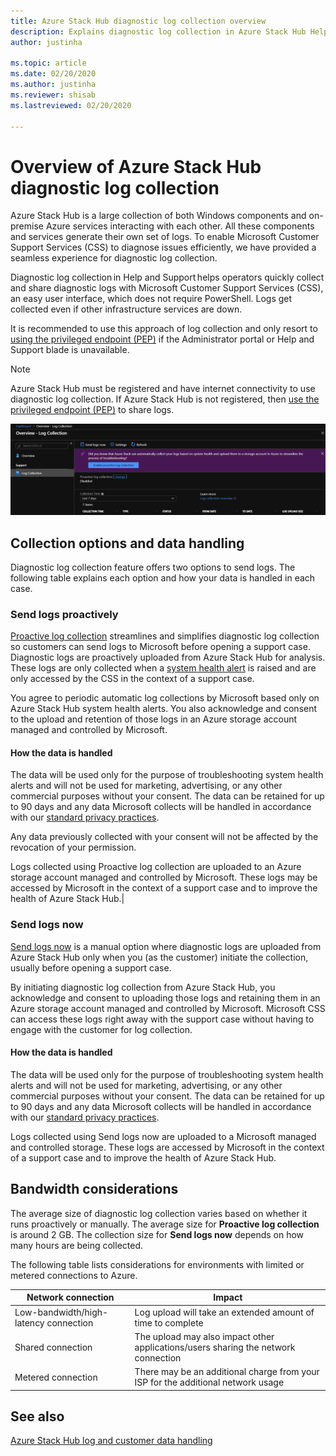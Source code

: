 ```yaml
---
title: Azure Stack Hub diagnostic log collection overview 
description: Explains diagnostic log collection in Azure Stack Hub Help + Support, including on-demand and proactive log collection.
author: justinha

ms.topic: article
ms.date: 02/20/2020
ms.author: justinha
ms.reviewer: shisab
ms.lastreviewed: 02/20/2020

---
```

# Overview of Azure Stack Hub diagnostic log collection 

Azure Stack Hub is a large collection of both Windows components and on-premise Azure services interacting with each other. All these components and services generate their own set of logs. To enable Microsoft Customer Support Services (CSS) to diagnose issues efficiently, we have provided a seamless experience for diagnostic log collection. 

Diagnostic log collection in Help and Support helps operators quickly collect and share diagnostic logs with Microsoft Customer Support Services (CSS), an easy user interface, which does not require PowerShell. Logs get collected even if other infrastructure services are down.  
 
It is recommended to use this approach of log collection and only resort to [using the privileged endpoint (PEP)](azure-stack-get-azurestacklog.md) if the Administrator portal or Help and Support blade is unavailable. 

>[!NOTE]
>Azure Stack Hub must be registered and have internet connectivity to use diagnostic log collection. If Azure Stack Hub is not registered, then [use the privileged endpoint (PEP)](azure-stack-get-azurestacklog.md) to share logs. 

![Screenshot of diagnostic log collection options](media/azure-stack-help-and-support/banner-enable-automatic-log-collection.png)

## Collection options and data handling

Diagnostic log collection feature offers two options to send logs. The following table explains each option and how your data is handled in each case. 

### Send logs proactively

[Proactive log collection](azure-stack-configure-automatic-diagnostic-log-collection-tzl.md) streamlines and simplifies diagnostic log collection so customers can send logs to Microsoft before opening a support case. Diagnostic logs are proactively uploaded from Azure Stack Hub for analysis. These logs are only collected when a [system health alert](azure-stack-configure-automatic-diagnostic-log-collection-tzl.md#proactive-diagnostic-log-collection-alerts) is raised and are only accessed by the CSS in the context of a support case.

You agree to periodic automatic log collections by Microsoft based only on Azure Stack Hub system health alerts. You also acknowledge and consent to the upload and retention of those logs in an Azure storage account managed and controlled by Microsoft. 

#### How the data is handled

The data will be used only for the purpose of troubleshooting system health alerts and will not be used for marketing, advertising, or any other commercial purposes without your consent. The data can be retained for up to 90 days and any data Microsoft collects will be handled in accordance with our [standard privacy practices](https://privacy.microsoft.com/).

Any data previously collected with your consent will not be affected by the revocation of your permission.

Logs collected using Proactive log collection are uploaded to an Azure storage account managed and controlled by Microsoft. These logs may be accessed by Microsoft in the context of a support case and to improve the health of Azure Stack Hub.|

### Send logs now

[Send logs now](azure-stack-configure-on-demand-diagnostic-log-collection-portal-tzl.md) is a manual option where diagnostic logs are uploaded from Azure Stack Hub only when you (as the customer) initiate the collection, usually before opening a support case. 

By initiating diagnostic log collection from Azure Stack Hub, you acknowledge and consent to uploading those logs and retaining them in an Azure storage account managed and controlled by Microsoft. Microsoft CSS can access these logs right away with the support case without having to engage with the customer for log collection. 

#### How the data is handled

The data will be used only for the purpose of troubleshooting system health alerts and will not be used for marketing, advertising, or any other commercial purposes without your consent. The data can be retained for up to 90 days and any data Microsoft  collects will be handled in accordance with our [standard privacy practices](https://privacy.microsoft.com/). 

Logs collected using Send logs now are uploaded to a Microsoft managed and controlled storage. These logs are accessed by Microsoft in the context of a support case and to improve the health of Azure Stack Hub. 

## Bandwidth considerations

The average size of diagnostic log collection varies based on whether it runs proactively or manually. The average size for **Proactive log collection** is around 2 GB. The  collection size for **Send logs now** depends on how many hours are being collected.

The following table lists considerations for environments with limited or metered connections to Azure.


| Network connection | Impact |
|--------------------|--------|
| Low-bandwidth/high-latency connection | Log upload will take an extended amount of time to complete | 
| Shared connection | The upload may also impact other applications/users sharing the network connection |
| Metered connection | There may be an additional charge from your ISP for the additional network usage | 

## See also

[Azure Stack Hub log and customer data handling](https://docs.microsoft.com/azure-stack/operator/azure-stack-data-collection)

